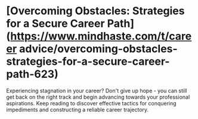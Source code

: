 
# [Overcoming Obstacles: Strategies for a Secure Career Path](https://www.mindhaste.com/t/career advice/overcoming-obstacles-strategies-for-a-secure-career-path-623)

Experiencing stagnation in your career? Don't give up hope - you can still get back on the right track and begin advancing towards your professional aspirations. Keep reading to discover effective tactics for conquering impediments and constructing a reliable career trajectory.
    